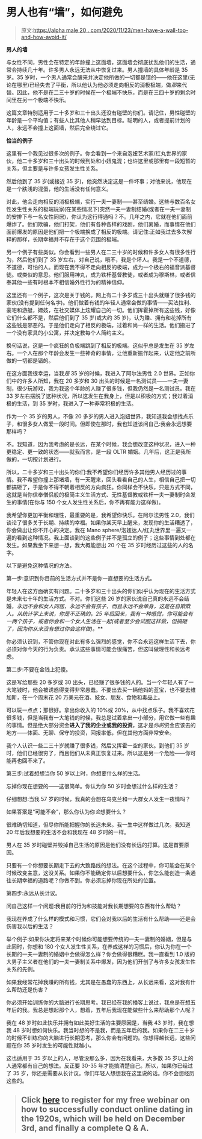 # 男人也有“墙”，如何避免

> 原文:[https://alpha male 20 . com/2020/11/23/men-have-a-wall-too-and-how-avoid-it/](https://alphamale20.com/2020/11/23/men-have-a-wall-too-and-how-to-avoid-it/)

**男人的墙**

与女性不同，男性会在特定的年龄撞上这面墙，这面墙会彻底扰乱他们的生活，通常会持续几十年。许多男人永远无法从中恢复过来。男人撞墙的具体年龄是 35 岁。35 岁时，一个男人通常会醒来并决定他所做的一切都是错的——他在这里(无论在哪里)已经失去了平衡，所以他认为他必须走向相反的消极极端，做*那*来代替。因此，他不是在二三十岁的时候在一个极端不快乐，而是在三四十岁的剩余时间里在另一个极端不快乐。

这篇文章特别适用于二十多岁和三十出头还没有碰壁的你们。请记住，男性碰壁的年龄是一个平均值；有些人比其他人稍早达到目标。聪明的人，或者提前计划的人，永远不会撞上这面墙，然后完全绕过它。

**恰当的例子**

这里有一个我见过很多次的例子。你会看到一个来自泡妞艺术家/红丸世界的家伙，他二十多岁和三十出头的时候到处和小妞鬼混；也许这里或那里有一段短暂的关系，但主要是与许多女孩发生性关系。

然后他到了 35 岁(或接近 35 岁)，他突然决定这是一件坏事；对他来说，他现在是一个肤浅的混蛋，他的生活没有任何意义。

对此，他会走向相反的消极极端，实行一夫一妻制——甚至结婚。这些与数百名女性发生性关系的极端玩家(在某些情况下)突然一夫一妻制结婚(或者在一夫一妻制的安排下与一名女性同居)，你认为这行得通吗？不。几年之内，它就在他们面前爆炸了。他们欺骗，他们打架，他们有各种各样的戏剧，他们离婚，而事情在他们面前爆发的原因是他们把一个极端换成了相反的极端。请记住:正如我过去多次解释的那样，长期幸福并不存在于这个范围的极端。

另一个例子有些类似。你会看到一些男人在二三十岁的时候和许多女人有很多性行为，然后他们到了 35 岁左右，对自己说，哦不，我是个坏人。我是一个不道德，不道德，可怕的人。而现在我不得不走向相反的极端，成为一个极右的福音派基督徒。或类似的意思。他们服用神丸，成为铁杆基督教徒，或者成为穆斯林，或者信奉其他一些有时根本不相信婚外性行为的精神信仰。

这里还有一个例子，这次是关于钱的。网上有二十多岁或三十出头就赚了很多钱的家伙(没有提到任何名字)。他们做着有钱的年轻人通常会做的事情——买法拉利、豪宅和游艇，嫖妓，在社交媒体上炫耀自己的一切。他们挥霍掉所有这些钱，好像它们什么都不是，然后他们到了 35 岁(或大约 35 岁)，认为赚、拥有和花掉所有这些钱是邪恶的。于是他们走向了相反的极端，过着和尚一样的生活。他们搬进了一个没有家具的小公寓，并决定教每个人简约主义。

换句话说，这是一个疯狂的负极端跳到了相反的极端。这似乎总是发生在 35 岁左右。一个人在那个年龄会发生一些神奇的事情，让他重新振作起来，认定他之前所做的一切都是错的。

在这方面我很幸运，当我*是* 35 岁的时候，我进入了阿尔法男性 2.0 世界。正如你们中的许多人所知，我在 20 多岁和 30 出头的时候是一名测试员——一夫一妻制，很少玩游戏，我为我这个年龄的人赚了很多钱，但我仍然是一名测试员。我在 33 岁左右摆脱了这种状况，所以这发生在我身上，但是以积极的方式；我过着消极的生活，到 35 岁时，我进入了一种非常积极的生活。

作为一个 35 岁的男人，不像 20 多岁的男人进入泡妞世界，我知道我会想找点乐子，和很多女人做爱一段时间。但即使在那时，我也知道该问自己:我会永远想要那样吗？

不。我知道，因为我考虑的是长远，在某个时候，我会想改变这种状况，进入一种更稳定、更一致的状态——就我而言，是一段 OLTR 婚姻。几年后，这正是我所做的，一切按计划进行。

所以，二十多岁和三十出头的你们:我不希望你们经历许多其他男人经历过的事情。我不希望你撞上那堵墙，有一天醒来，回头看看自己的人生，相信自己把一切都搞砸了，于是你不得不朝着相反的方向疯狂。你同样会不快乐，只是方式不同，这就是当你信奉僧侣般的极简主义生活方式、无性基督教或铁杆一夫一妻制时会发生的事情(在你与 150 个女人发生性关系后，你不再有能力这样做)。

我希望你更加平衡和理性，最重要的是，我希望你快乐。在阿尔法男性 2.0，我们谈论了很多关于长期、持续的幸福。如果你某天早上醒来，发现你的生活糟透了，你会做出让你不开心的决定。我在 Mano sphere/泡妞达人/红丸世界里一遍又一遍的看到这种情况。我上面谈到的这些例子并不是孤立的例子；这些事情到处都在发生。如果我坐下来想一想，我大概能想出 20 个在 35 岁时经历过这些的人的名字。

以下是避免这种情况的方法。

第一步:意识到你目前的生活方式并不是你一直想要的生活方式。

年轻人在这方面确实有问题。二十多岁和三十出头的你们似乎认为现在的生活方式是未来七十年的生活方式。不对。你们这些 26 岁的家伙说自己真的永远不会结婚，*永远不会和女人同居，*永远不会有孩子，而且*永远不会单身，这是在自欺欺人。从统计学上来说，你是不正确的。25 年后回来，我有一种感觉，你可能会有一两个孩子，或者你会和一个女人生活在一起(或者至少会试图这样做，但搞砸了，因为你从来没有想过你会这样做)。***

你必须认识到，不管你现在对此有多么强烈的感觉，你不会永远这样生活下去，你必须对你今天的行为负责。承认这些事情可能会很痛苦，但这叫做理性和长远考虑。

第二步:不要在金钱上犯傻。

这是写给那些 20 多岁或 30 出头，已经赚了很多钱的人的。当一个年轻人有了一大笔钱时，他会被诱惑得变得非常愚蠢。不要出去买一辆他妈的蓝宝，也不要去维加斯，在一个周末花 20 万美元在酒、妓女、朋友、食物和毒品上。

可以玩一点点；那很好。拿出你收入的 10%或 20%，从中找点乐子。我不喜欢花很多钱，但是当我有一大笔钱的时候，我总是试着拿出一小部分，用它做一些有趣的事情。但是绝大部分资金**进入了我的企业或我的投资**，这才是*你的*资金应该去的地方——体面、无聊、保守的投资，回报率低，但在其他方面非常安全。

我个人认识一些二三十岁就赚了很多钱，然后又挥霍一空的家伙。到他们 35 岁时，他们已经很穷了，而且他们从未真正恢复过来。所以这是另一个危险——你可能再也回不来了。

第三步:试着想想当你 50 岁以上时，你想要什么样的生活。

忘掉你现在想要的——这很简单。你认为你 50 岁时会想过什么样的生活？

仔细想想:当我 57 岁的时候，我真的会想在乌克兰和一大群女人发生一夜情吗？

如果答案是“可能不会”，那么你认为你*会*想要什么？

很难确切知道，但尽你所能把握你的长远未来。我一生中这样做过几次。我知道 20 年后我想要的生活不会和我现在 48 岁时的一样。

男人在 35 岁时碰壁并毁掉自己生活的原因是他们没有长远的打算。这是首要原因。

只要有一个你想要长期走下去的大致路线的想法。在这个过程中，你可能会在某个时候改变主意，这没关系。如果你不能确定你以后想要什么，你怎么能创造一条通往长期幸福的道路呢？你做不到。你必须忘掉你现在所处的位置。

第四步:永远从长计议。

问自己这样一个问题:我目前的行为和技能对我长期想要的东西有什么帮助？

我现在养成了什么样的模式和习惯，它们会对我以后的生活有什么帮助——还是会伤害我以后的生活？

举个例子:如果你决定将来某个时候你可能想要传统的一夫一妻制的婚姻，但是与此同时，你想和 180 个女人发生性关系，在养成这样的习惯后，你认为你在一个长期的一夫一妻制的婚姻中会做得怎么样？你会做得很糟糕。我一直看到 1.0 版的大男子主义者在他们的一夫一妻制关系中爆发，因为他们开创了与许多女孩发生性关系的先例。

如果我经常花掉我赚的所有钱，尤其是在愚蠢的东西上，从长远来看，这对我有什么帮助还是伤害？

你必须开始训练你的大脑进行长期思考。我已经在我的播客上说过，我总是在想五年后的我。我总是想起那个人，想着，五年后我现在能做些什么来帮助那个人呢？

我在 48 岁时如此快乐并拥有如此美好生活的主要原因是，当我 43 岁时，我在想我 48 岁时想如何快乐。我当时想的不是我，而是五年后的我。如果你在二三十岁的时候不训练你的大脑进行长期思考，那么你会有问题的。你想得越长远，这些问题在你 35 岁时发生的可能性就越小。

这也适用于 35 岁以上的人，尽管没那么多，因为在我看来，大多数 35 岁以上的人通常都有自己的想法。反正要 30-35 年才能搞清楚自己。所以，如果你已经过了 35 岁，你还是需要从长计议。你们年轻人想想我在这里说的话。你不会想经历这些的。

> ## **Click [here](https://alphamale20.kartra.com/page/swod2020) to register for my free webinar on how to successfully conduct online dating in the 1920s, which will be held on December 3rd, and finally a complete Q & A.**